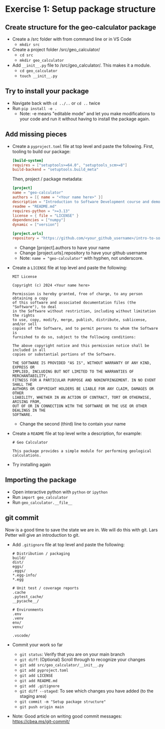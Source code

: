# Exercise 1: Setup package structure

## Create structure for the geo-calculator package

- Create a /src folder with from command line or in VS Code
  - `mkdir src`
- Create a project folder /src/geo_calculator/
  - `cd src`
  - `mkdir geo_calculator`
- Add `__init__.py` file to /src/geo_calculator/. This makes it a module.
  - `cd geo_calculator`
  - `touch __init__.py`

## Try to install your package

- Navigate back with `cd ../..` or `cd ..` twice
- Run `pip install -e .`
  - Note: -e means "editable mode" and let you make modifications to your code and run
    it without having to install the package again.

## Add missing pieces

- Create a `pyproject.toml` file at top level and paste the following. First, tooling to build our package:

  ```toml
  [build-system]
  requires = ["setuptools>=64.0", "setuptools_scm>=8"]
  build-backend = "setuptools.build_meta"
  ```

  Then, project / package metadata:

  ```toml
  [project]
  name = "geo-calculator"
  authors = [{ name = "<Your name here>" }]
  description = "Introduction to Software Development course and demo Python package"
  readme = "README.md"
  requires-python = ">=3.13"
  license = { file = "LICENSE" }
  dependencies = ["numpy"]
  dynamic = ["version"]

  [project.urls]
  repository = "https://github.com/<your_github_username>/intro-to-software-development"
  ```

  - Change [project].authors to have your name
  - Change [project.urls].repository to have your github username
  - Note: `name = "geo-calculator"` with hyphen, not underscore.

- Create a `LICENSE` file at top level and paste the following:

  ```
  MIT License

  Copyright (c) 2024 <Your name here>

  Permission is hereby granted, free of charge, to any person obtaining a copy
  of this software and associated documentation files (the "Software"), to deal
  in the Software without restriction, including without limitation the rights
  to use, copy, modify, merge, publish, distribute, sublicense, and/or sell
  copies of the Software, and to permit persons to whom the Software is
  furnished to do so, subject to the following conditions:

  The above copyright notice and this permission notice shall be included in all
  copies or substantial portions of the Software.

  THE SOFTWARE IS PROVIDED "AS IS", WITHOUT WARRANTY OF ANY KIND, EXPRESS OR
  IMPLIED, INCLUDING BUT NOT LIMITED TO THE WARRANTIES OF MERCHANTABILITY,
  FITNESS FOR A PARTICULAR PURPOSE AND NONINFRINGEMENT. IN NO EVENT SHALL THE
  AUTHORS OR COPYRIGHT HOLDERS BE LIABLE FOR ANY CLAIM, DAMAGES OR OTHER
  LIABILITY, WHETHER IN AN ACTION OF CONTRACT, TORT OR OTHERWISE, ARISING FROM,
  OUT OF OR IN CONNECTION WITH THE SOFTWARE OR THE USE OR OTHER DEALINGS IN THE
  SOFTWARE.
  ```

  - Change the second (third) line to contain your name

- Create a `README` file at top level write a description, for example:

  ```
  # Geo Calculator

  This package provides a simple module for performing geological calculations.
  ```

- Try installing again

## Importing the package

- Open interactive python with `python` or `ipython`
- Run `import geo_calculator`
- Run `geo_calculator.__file__`

## git commit

Now is a good time to save the state we are in. We will do this with git. Lars Petter will give an introduction to git.

- Add `.gitignore` file at top level and paste the following:

  ```
  # Distribution / packaging
  build/
  dist/
  eggs/
  .eggs/
  *.egg-info/
  *.egg

  # Unit test / coverage reports
  .cache
  .pytest_cache/
  __pycache__/

  # Environments
  .env
  .venv
  env/
  venv/

  .vscode/
  ```

- Commit your work so far

  - `git status`: Verify that you are on your main branch
  - `git diff`: (Optional) Scroll through to recognize your changes
  - `git add src/geo_calculator/__init__.py`
  - `git add pyproject.toml`
  - `git add LICENSE`
  - `git add README.md`
  - `git add .gitignore`
  - `git diff --staged`: To see which changes you have added (to the staging area)
  - `git commit -m "Setup package structure"`
  - `git push origin main`

- Note: Good article on writing good commit messages: https://cbea.ms/git-commit/
